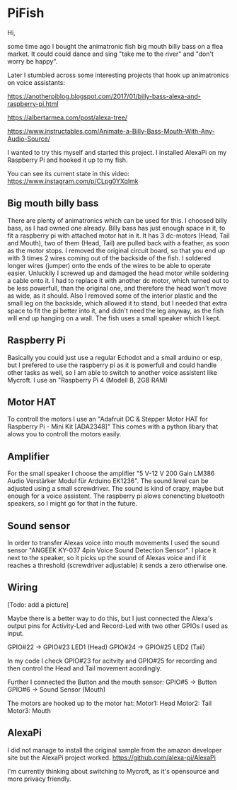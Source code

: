 # PiFish

Hi,

some time ago I bought the animatronic fish big mouth billy bass on a flea market. It could could dance and sing "take me to the river" and "don't worry be happy".

Later I stumbled across some interesting projects that hook up animatronics on voice assistants:

https://anotherpiblog.blogspot.com/2017/01/billy-bass-alexa-and-raspberry-pi.html

https://albertarmea.com/post/alexa-tree/

https://www.instructables.com/Animate-a-Billy-Bass-Mouth-With-Any-Audio-Source/

I wanted to try this myself and started this project. I installed AlexaPi on my Raspberry Pi and hooked it up to my fish.

You can see its current state in this video:
https://www.instagram.com/p/CLpg0YXqlmk


## Big mouth billy bass
There are plenty of animatronics which can be used for this. I choosed billy bass, as I had owned one already.
Billy bass has just enough space in it, to fit a raspberry pi with attached motor hat in it. 
It has 3 dc-motors (Head, Tail and Mouth), two of them (Head, Tail) are pulled back with a feather, as soon as the motor stops.
I removed the original circuit board, so that you end up with 3 times 2 wires coming out of the backside of the fish.
I soldered longer wires (jumper) onto the ends of the wires to be able to operate easier. Unluckily I screwed up and damaged the head motor while soldering a cable onto it. I had to replace it with another dc motor, which turned out to be less powerfull, than the original one, and therefore the head won't move as wide, as it should. Also I removed some of the interior plastic and the small leg on the backside, which allowed it to stand, but I needed that extra space to fit the pi better into it, and didn't need the leg anyway, as the fish will end up hanging on a wall.
The fish uses a small speaker which I kept.

## Raspberry Pi
Basically you could just use a regular Echodot and a small arduino or esp, but I prefered to use the raspberry pi as it is powerfull and could handle other tasks as well, so I am able to switch to another voice assistent like Mycroft. 
I use an "Raspberry Pi 4 (Modell B, 2GB RAM)

## Motor HAT
To controll the motors I use an "Adafruit DC & Stepper Motor HAT for Raspberry Pi - Mini Kit [ADA2348]"
This comes with a python libary that alows you to controll the motors easily.

## Amplifier
For the small speaker I choose the amplifier "5 V-12 V 200 Gain LM386 Audio Verstärker Modul für Arduino EK1236".
The sound level can be adjusted using a small screwdriver. The sound is kind of crapy, maybe but enough for a voice assistent. The raspberry pi alows conencting bluetooth speakers, so I might go for that in the future.

## Sound sensor
In order to transfer Alexas voice into mouth movements I used the sound sensor "ANGEEK KY-037 4pin Voice Sound Detection Sensor". I place it next to the speaker, so it picks up the sound of Alexas voice and if it reaches a threshold (screwdriver adjustable) it sends a zero otherwise one.

## Wiring
[Todo: add a picture]

Maybe there is a better way to do this, but I just connected the Alexa's output pins for Activity-Led and Record-Led with two other GPIOs I used as input.

GPIO#22 -> GPIO#23 LED1 (Head)
GPIO#24 -> GPIO#25 LED2 (Tail)

In my code I check GPIO#23 for acitvity and GPIO#25 for recording and then control the Head and Tail movement acordingly.

Further I connected the Button and the mouth sensor:
GPIO#5 -> Button
GPIO#6 -> Sound Sensor (Mouth)

The motors are hooked up to the motor hat:
Motor1: Head
Motor2: Tail
Motor3: Mouth

## AlexaPi
I did not manage to install the original sample from the amazon developer site but the AlexaPi project worked.
https://github.com/alexa-pi/AlexaPi

I'm currently thinking about switching to Mycroft, as it's opensource and more privacy friendly.




